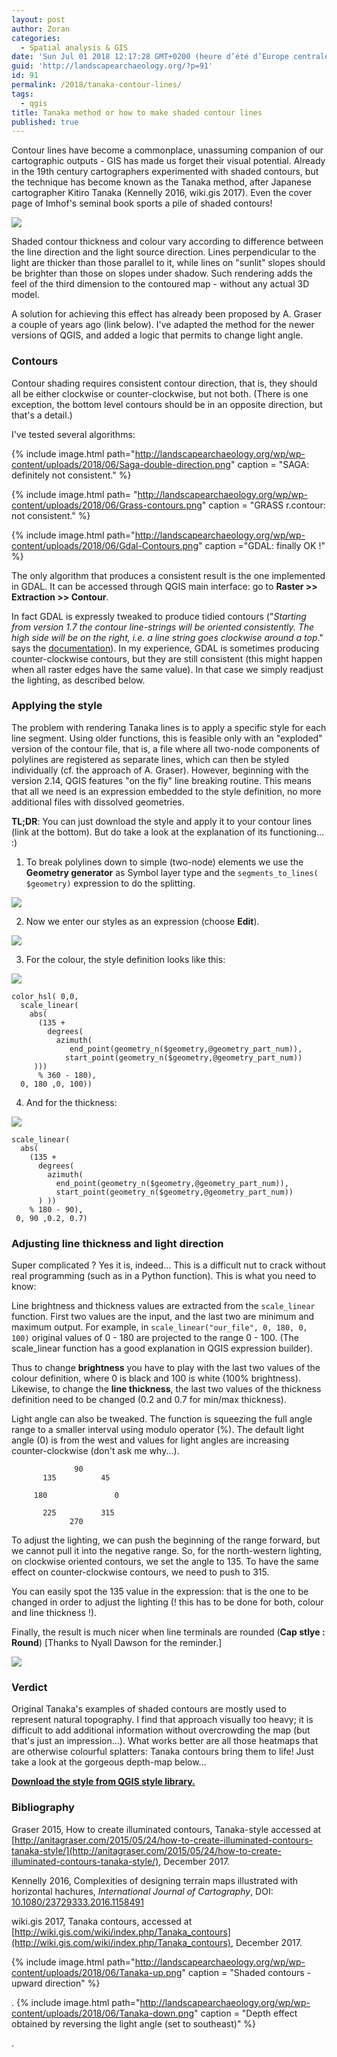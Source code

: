 ```yaml
---
layout: post
author: Zoran
categories:
  - Spatial analysis & GIS
date: 'Sun Jul 01 2018 12:17:28 GMT+0200 (heure d’été d’Europe centrale)'
guid: 'http://landscapearchaeology.org/?p=91'
id: 91
permalink: /2018/tanaka-contour-lines/
tags:
  - qgis
title: Tanaka method or how to make shaded contour lines
published: true
---
```


Contour lines have become a commonplace, unassuming companion of our cartographic outputs - GIS has made us forget their visual potential. Already in the 19th century cartographers experimented with shaded contours, but the technique has become known as the Tanaka method, after Japanese cartographer Kitiro Tanaka (Kennelly 2016, wiki.gis 2017). Even the cover page of Imhof's seminal book sports a pile of shaded contours!
     
![](http://landscapearchaeology.org/wp/wp-content/uploads/2018/06/imhof.jpg)

Shaded contour thickness and colour vary according to difference between the line direction and the light source direction. Lines perpendicular to the light are thicker than those parallel to it, while lines on "sunlit" slopes should be brighter than those on slopes under shadow. Such rendering adds the feel of the third dimension to the contoured map - without any actual 3D model.

A solution for achieving this effect has already been proposed by A. Graser a couple of years ago (link below). I've adapted the method for the newer versions of QGIS, and added a logic that permits to change light angle.

### Contours

Contour shading requires consistent contour direction, that is, they should all be either clockwise or counter-clockwise, but not both. (There is one exception, the bottom level contours should be in an opposite direction, but that's a detail.)

I've tested several algorithms:

{% include image.html path="http://landscapearchaeology.org/wp/wp-content/uploads/2018/06/Saga-double-direction.png" 
caption = "SAGA: definitely not consistent." %}

{% include image.html path= "http://landscapearchaeology.org/wp/wp-content/uploads/2018/06/Grass-contours.png" 
caption = "GRASS r.contour: not consistent."   %}

{% include image.html path="http://landscapearchaeology.org/wp/wp-content/uploads/2018/06/Gdal-Contours.png" 
caption ="GDAL: finally OK !"  %}

The only algorithm that produces a consistent result is the one implemented in GDAL. It can be accessed through QGIS main interface: go to **Raster >> Extraction >> Contour**.

In fact GDAL is expressly tweaked to produce tidied contours ("_Starting from version 1.7 the contour line-strings will be oriented consistently. The high side will be on the right, i.e. a line string goes clockwise around a top_." says the [documentation](http://www.gdal.org/gdal_contour.html)). In my experience, GDAL is sometimes producing counter-clockwise contours, but they are still consistent (this might happen when all raster edges have the same value). In that case we simply readjust the lighting, as described below.

### Applying the style

The problem with rendering Tanaka lines is to apply a specific style for each line segment. Using older functions, this is feasible only with an "exploded" version of the contour file, that is, a file where all two-node components of polylines are registered as separate lines, which can then be styled individually (cf. the approach of A. Graser). However, beginning with the version 2.14, QGIS features "on the fly" line breaking routine. This means that all we need is an expression embedded to the style definition, no more additional files with dissolved geometries.

**TL;DR**: You can just download the style and apply it to your contour lines (link at the bottom). But do take a look at the explanation of its functioning... :)

1) To break polylines down to simple (two-node) elements we use the **Geometry generator** as Symbol layer type and the `segments_to_lines( $geometry)` expression to do the splitting.


![](http://landscapearchaeology.org/wp/wp-content/uploads/2018/06/qgis-segments_to_lines.png)

2) Now we enter our styles as an expression (choose **Edit**).

![](http://landscapearchaeology.org/wp/wp-content/uploads/2018/06/qgis-windows.png)

3) For the colour, the style definition looks like this:

![](http://landscapearchaeology.org/wp/wp-content/uploads/2018/06/qgis-colour.png)

```
color_hsl( 0,0,
  scale_linear(
    abs(
      (135 +
        degrees(
          azimuth(
             end_point(geometry_n($geometry,@geometry_part_num)),
            start_point(geometry_n($geometry,@geometry_part_num))
     )))
      % 360 - 180),
  0, 180 ,0, 100))
```
4) And for the thickness:

![](http://landscapearchaeology.org/wp/wp-content/uploads/2018/06/qgis-thickness.png)

```
scale_linear(
  abs(
    (135 +
      degrees(
        azimuth(
          end_point(geometry_n($geometry,@geometry_part_num)),
          start_point(geometry_n($geometry,@geometry_part_num))
      ) ))
    % 180 - 90),
 0, 90 ,0.2, 0.7)
```
### Adjusting line thickness and light direction

Super complicated ? Yes it is, indeed... This is a difficult nut to crack without real programming (such as in a Python function). This is what you need to know:

Line brightness and thickness values are extracted from the `scale_linear` function. First two values are the input, and the last two are minimum and maximum output. For example, in `scale_linear("our_file", 0, 180, 0, 100)` original values of 0 - 180 are projected to the range 0 - 100. (The scale_linear function has a good explanation in QGIS expression builder).

Thus to change **brightness** you have to play with the last two values of the colour definition, where 0 is black and 100 is white (100% brightness). Likewise, to change the **line thickness**, the last two values of the thickness definition need to be changed (0.2 and 0.7 for min/max thickness). 

Light angle can also be tweaked. The function is squeezing the full angle range to a smaller interval using modulo operator (%). The default light angle (0) is from the west and values for light angles are increasing counter-clockwise (don't ask me why...).
```          
              90 
       135          45

     180               0

       225          315 
             270 
```

To adjust the lighting, we can push the beginning of the range forward, but we cannot pull it into the negative range. So, for the north-western lighting, on clockwise oriented contours, we set the angle to 135. To have the same effect on counter-clockwise contours, we need to push to 315.

You can easily spot the 135 value in the expression: that is the one to be changed in order to adjust the lighting (! this has to be done for both, colour and line thickness !).


Finally, the result is much nicer when line terminals are rounded (**Cap stlye : Round**) \[Thanks to Nyall Dawson for the reminder.\]

![](http://landscapearchaeology.org/wp/wp-content/uploads/2018/06/cap-style.png)

### Verdict

Original Tanaka's examples of shaded contours are mostly used to represent natural topography. I find that approach visually too heavy; it is difficult to add additional information without overcrowding the map (but that's just an impression...). What works better are all those heatmaps that are otherwise colourful splatters: Tanaka contours bring them to life! Just take a look at the gorgeous depth-map below...

[**Download the style from QGIS style library.**](https://plugins.qgis.org/styles/68/)


### Bibliography

Graser 2015, How to create illuminated contours, Tanaka-style accessed at [http://anitagraser.com/2015/05/24/how-to-create-illuminated-contours-tanaka-style/](http://anitagraser.com/2015/05/24/how-to-create-illuminated-contours-tanaka-style/), December 2017.

Kennelly 2016, Complexities of designing terrain maps illustrated with horizontal hachures, *International Journal of Cartography*, DOI: [10.1080/23729333.2016.1158491](http://doi.org/10.1080/23729333.2016.1158491)

wiki.gis 2017, Tanaka contours, accessed at [http://wiki.gis.com/wiki/index.php/Tanaka_contours](http://wiki.gis.com/wiki/index.php/Tanaka_contours), December 2017.


{% include image.html path="http://landscapearchaeology.org/wp/wp-content/uploads/2018/06/Tanaka-up.png" 
caption = "Shaded contours - upward direction" %}

.
{% include image.html path="http://landscapearchaeology.org/wp/wp-content/uploads/2018/06/Tanaka-down.png"
caption =  "Depth effect obtained by reversing the light angle (set to southeast)" %}

.
